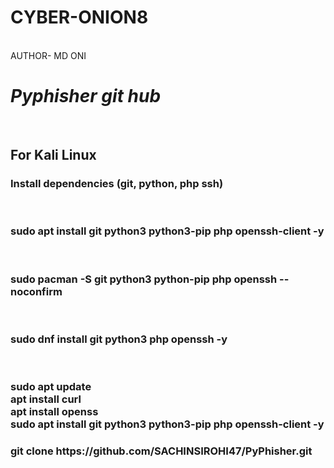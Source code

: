  # CYBER-ONION8
<BR> 
AUTHOR- MD ONI
<i><H1> Pyphisher git hub</H1></i><br> 
<h2>For Kali Linux </h2>
<h3>Install dependencies (git, python, php ssh) </h3><br>
<h3> sudo apt install git python3 python3-pip php openssh-client -y</h3><br>
<h3>sudo pacman -S git python3 python-pip php openssh --noconfirm</h3><br>
<h3>sudo dnf install git python3 php openssh -y</h3><br> 
<h3>sudo apt update<br>
 apt install curl<br>
 apt install openss<br>
 sudo apt install git python3 python3-pip php openssh-client -y<br></h3>
<h3> git clone https://github.com/SACHINSIROHI47/PyPhisher.git</h3>
 

